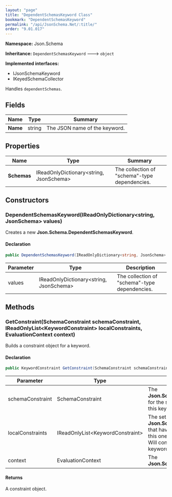 ```yaml
---
layout: "page"
title: "DependentSchemasKeyword Class"
bookmark: "DependentSchemasKeyword"
permalink: "/api/JsonSchema.Net/:title/"
order: "9.01.017"
---
```

**Namespace:** Json.Schema

**Inheritance:**
`DependentSchemasKeyword`
 🡒 
`object`

**Implemented interfaces:**

- IJsonSchemaKeyword
- IKeyedSchemaCollector

Handles `dependentSchemas`.

## Fields

| Name | Type | Summary |
|---|---|---|
| **Name** | string | The JSON name of the keyword. |

## Properties

| Name | Type | Summary |
|---|---|---|
| **Schemas** | IReadOnlyDictionary\<string, JsonSchema\> | The collection of "schema"-type dependencies. |

## Constructors

### DependentSchemasKeyword(IReadOnlyDictionary\<string, JsonSchema\> values)

Creates a new **Json.Schema.DependentSchemasKeyword**.

#### Declaration

```c#
public DependentSchemasKeyword(IReadOnlyDictionary<string, JsonSchema> values)
```

| Parameter | Type | Description |
|---|---|---|
| values | IReadOnlyDictionary\<string, JsonSchema\> | The collection of "schema"-type dependencies. |


## Methods

### GetConstraint(SchemaConstraint schemaConstraint, IReadOnlyList\<KeywordConstraint\> localConstraints, EvaluationContext context)

Builds a constraint object for a keyword.

#### Declaration

```c#
public KeywordConstraint GetConstraint(SchemaConstraint schemaConstraint, IReadOnlyList<KeywordConstraint> localConstraints, EvaluationContext context)
```

| Parameter | Type | Description |
|---|---|---|
| schemaConstraint | SchemaConstraint | The **Json.Schema.SchemaConstraint** for the schema object that houses this keyword. |
| localConstraints | IReadOnlyList\<KeywordConstraint\> | The set of other **Json.Schema.KeywordConstraint**s that have been processed prior to this one.<br>Will contain the constraints for keyword dependencies. |
| context | EvaluationContext | The **Json.Schema.EvaluationContext**. |


#### Returns

A constraint object.

